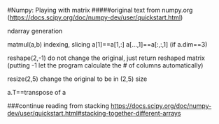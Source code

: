 #Numpy: Playing with matrix
#####original text from numpy.org (https://docs.scipy.org/doc/numpy-dev/user/quickstart.html)

ndarray generation

matmul(a,b) 
indexing, slicing
a[1]==a[1,:]
a[...,1]==a[:,:,1] (if a.dim==3) 

reshape(2,-1) do not change the original, just return reshaped matrix
  (putting -1 let the program calculate the # of columns automatically)   
   
resize(2,5) change the original to be in (2,5) size

a.T==transpose of a



###continue reading from stacking 
https://docs.scipy.org/doc/numpy-dev/user/quickstart.html#stacking-together-different-arrays

